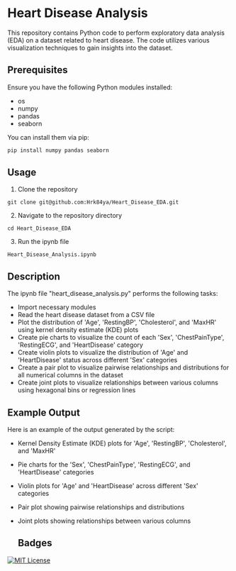 # Heart Disease Analysis

This repository contains Python code to perform exploratory data analysis (EDA) on a dataset related to heart disease. The code utilizes various visualization techniques to gain insights into the dataset.

## Prerequisites

Ensure you have the following Python modules installed:

- os
- numpy
- pandas
- seaborn

You can install them via pip:

```bash
pip install numpy pandas seaborn
```

## Usage
1. Clone the repository
```
git clone git@github.com:Hrk84ya/Heart_Disease_EDA.git
```
2. Navigate to the repository directory
```
cd Heart_Disease_EDA
```
3. Run the ipynb file
```
Heart_Disease_Analysis.ipynb
```
## Description
The ipynb file "heart_disease_analysis.py" performs the following tasks:

- Import necessary modules
- Read the heart disease dataset from a CSV file
- Plot the distribution of 'Age', 'RestingBP', 'Cholesterol', and 'MaxHR' using kernel density estimate (KDE) plots
- Create pie charts to visualize the count of each 'Sex', 'ChestPainType', 'RestingECG', and 'HeartDisease' category
- Create violin plots to visualize the distribution of 'Age' and 'HeartDisease' status across different 'Sex' categories
- Create a pair plot to visualize pairwise relationships and distributions for all numerical columns in the dataset
- Create joint plots to visualize relationships between various columns using hexagonal bins or regression lines

## Example Output
Here is an example of the output generated by the script:

- Kernel Density Estimate (KDE) plots for 'Age', 'RestingBP', 'Cholesterol', and 'MaxHR'
- Pie charts for the 'Sex', 'ChestPainType', 'RestingECG', and 'HeartDisease' categories
- Violin plots for 'Age' and 'HeartDisease' across different 'Sex' categories
- Pair plot showing pairwise relationships and distributions
- Joint plots showing relationships between various columns

  ## Badges

[![MIT License](https://img.shields.io/badge/License-MIT-green.svg)](https://choosealicense.com/licenses/mit/)
